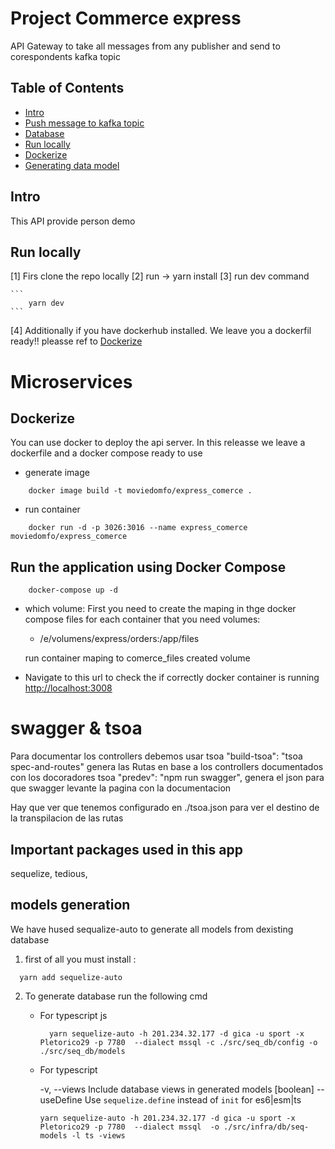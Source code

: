 # Project Commerce express

API Gateway to take all messages from any publisher and send to corespondents kafka topic

## Table of Contents

- [Intro](#intro)
- [Push message to kafka topic](#Push-message-to-kafka-topic)
- [Database](#mongodb-hosted)
- [Run locally](#run-locally)
- [Dockerize](#dockerize)
- [Generating data model](#models-generation)

## Intro

This API provide person demo

## Run locally

[1] Firs clone the repo locally
[2] run -> yarn install
[3] run dev command

    ```
        yarn dev
    ```

[4] Additionally if you have dockerhub installed. We leave you a dockerfil ready!!
pleasse ref to [Dockerize](#dockerize)

# Microservices

## Dockerize

You can use docker to deploy the api server. In this releasse we leave a dockerfile and a docker compose ready to use

- generate image

```
    docker image build -t moviedomfo/express_comerce .
```

- run container

```
    docker run -d -p 3026:3016 --name express_comerce moviedomfo/express_comerce
```

## Run the application using Docker Compose

```
    docker-compose up -d
```

- which volume:
  First you need to create the maping in thge docker compose files for each container that you need
  volumes:

  - /e/volumens/express/orders:/app/files

  run container maping to comerce_files created volume

- Navigate to this url to check the if correctly docker container is running
  <http://localhost:3008>

# swagger & tsoa

Para documentar los controllers debemos usar tsoa
"build-tsoa": "tsoa spec-and-routes" genera las Rutas en base a los controllers documentados con los docoradores tsoa
"predev": "npm run swagger", genera el json para que swagger levante la pagina con la documentacion

Hay que ver que tenemos configurado en ./tsoa.json para ver el destino de la transpilacion de las rutas

<!-- # RegisterRoutes

To generate Routes class run
`yarn build-tsoa` -->

## Important packages used in this app

sequelize, tedious,

## models generation

We have hused sequalize-auto to generate all models from dexisting database

1. first of all you must install :

```
  yarn add sequelize-auto
```

2. To generate database run the following cmd

   - For typescript js

     ```
       yarn sequelize-auto -h 201.234.32.177 -d gica -u sport -x Pletorico29 -p 7780  --dialect mssql -c ./src/seq_db/config -o ./src/seq_db/models
     ```

   - For typescript

      -v, --views              Include database views in generated models  [boolean]
      --useDefine              Use `sequelize.define` instead of `init` for es6|esm|ts


     ```
     yarn sequelize-auto -h 201.234.32.177 -d gica -u sport -x Pletorico29 -p 7780  --dialect mssql  -o ./src/infra/db/seq-models -l ts -views
     ```
